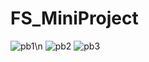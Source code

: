 # FS_MiniProject
![pb1](https://user-images.githubusercontent.com/101442396/190848069-92eb91a7-5c56-44b5-83d4-fc59a783c60a.jpeg)\n
![pb2](https://user-images.githubusercontent.com/101442396/190848072-c89526c8-2d44-4eb8-b52f-4b266e058b78.jpeg)
![pb3](https://user-images.githubusercontent.com/101442396/190848074-ee670060-5fdf-4d52-aa32-d68fd9f729d9.jpeg)

